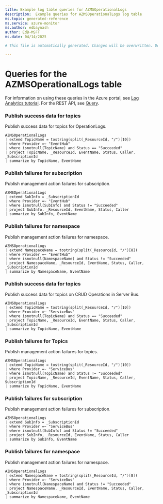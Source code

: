 ```yaml
---
title: Example log table queries for AZMSOperationalLogs
description:  Example queries for AZMSOperationalLogs log table
ms.topic: generated-reference
ms.service: azure-monitor
ms.author: edbaynash
author: EdB-MSFT
ms.date: 04/14/2025

# This file is automatically generated. Changes will be overwritten. Do not change this file directly. 

---
```


# Queries for the AZMSOperationalLogs table

For information on using these queries in the Azure portal, see [Log Analytics tutorial](/azure/azure-monitor/logs/log-analytics-tutorial). For the REST API, see [Query](/rest/api/loganalytics/query).


### Publish success data for topics  


Publish success data for topics for OperationLogs.  

```query
AZMSOperationalLogs
| extend TopicName = tostring(split(_ResourceId, "/")[10])
| where Provider =~ "EventHub"
| where isnotnull(TopicName) and Status == "Succeeded"
| project TopicName, _ResourceId, EventName, Status, Caller, _SubscriptionId
| summarize by TopicName, EventName
```



### Publish failures for subscription  


Publish management action failures for subscription.  

```query
AZMSOperationalLogs
| extend SubInfo = _SubscriptionId
| where Provider =~ "EventHub"
| where isnotnull(SubInfo) and Status != "Succeeded"
| project SubInfo, _ResourceId, EventName, Status, Caller
| summarize by SubInfo, EventName
```



### Publish failures for namespace  


Publish management action failures for namespace.  

```query
AZMSOperationalLogs
| extend NamespaceName = tostring(split(_ResourceId, "/")[8])
| where Provider =~ "EventHub"
| where isnotnull(NamespaceName) and Status != "Succeeded"
| project NamespaceName, _ResourceId, EventName, Status, Caller, _SubscriptionId
| summarize by NamespaceName, EventName
```



### Publish success data for topics  


Publish success data for topics on CRUD Operations in Server Bus.  

```query
AZMSOperationalLogs
| extend TopicName = tostring(split(_ResourceId, "/")[10])
| where Provider =~ "ServiceBus"
| where isnotnull(TopicName) and Status == "Succeeded"
| project TopicName, _ResourceId, EventName, Status, Caller, _SubscriptionId
| summarize by TopicName, EventName
```



### Publish failures for Topics  


Publish management action failures for topics.  

```query
AZMSOperationalLogs
| extend TopicName = tostring(split(_ResourceId, "/")[10])
| where Provider =~ "ServiceBus"
| where isnotnull(TopicName) and Status != "Succeeded"
| project TopicName, _ResourceId, EventName, Status, Caller, SubscriptionId
| summarize by TopicName, EventName
```



### Publish failures for subscription  


Publish management action failures for subscription.  

```query
AZMSOperationalLogs
| extend SubInfo = _SubscriptionId
| where Provider =~ "ServiceBus"
| where isnotnull(SubInfo) and Status != "Succeeded"
| project SubInfo, _ResourceId, EventName, Status, Caller
| summarize by SubInfo, EventName
```



### Publish failures for namespace  


Publish management action failures for namespace.  

```query
AZMSOperationalLogs
| extend NamespaceName = tostring(split(_ResourceId, "/")[8])
| where Provider =~ "ServiceBus"
| where isnotnull(NamespaceName) and Status != "Succeeded"
| project NamespaceName, _ResourceId, EventName, Status, Caller, _SubscriptionId
| summarize by NamespaceName, EventName
```


